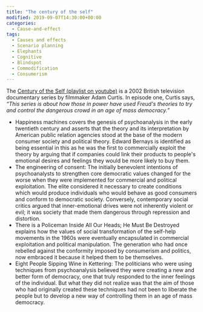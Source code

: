 ```yaml
---
title: "The century of the self"
modified: 2019-09-07T14:30:00+00:00
categories:
  - Cause-and-effect
tags:
  - Causes and effects
  - Scenario planning
  - Elephants
  - Cognitive
  - Blindspot
  - Commodification
  - Consumerism
---
```

The [Century of the Self (playlist on youtube)](https://www.youtube.com/playlist?list=PLktPdpPFKHfoXRfTPOwyR8SG8EHLWOSj6) is a 2002 British television documentary series by filmmaker Adam Curtis. In episode one, Curtis says, _“This series is about how those in power have used Freud's theories to try and control the dangerous crowd in an age of mass democracy.”_
 
* Happiness machines covers the genesis of psychoanalysis in the early twentieth century and asserts that the theory and its interpretation by American public relation agencies stood at the base of the modern consumer society and political theory. Edward Bernays is identified as being essential in this as he was the first to commercially exploit the theory by arguing that if companies could link their products to people's emotional desires and feelings they would be more likely to buy them.
* The engineering of consent: The initially benevolent intentions of psychoanalysts to strengthen core democratic values changed for the worse when they were implemented for commercial and political exploitation. The elite considered it necessary to create conditions which would produce individuals who would behave as good consumers and conform to democratic society. Conversely, contemporary social critics argued that inner-emotional drives were not inherently violent or evil; it was society that made them dangerous through repression and distortion.
* There is a Policeman Inside All Our Heads; He Must Be Destroyed explains how the values of social transformation of the self-help movements in the 1960s were eventually encapsulated in commercial exploitation and political manipulation. The generation who had once rebelled against the conformity imposed by consumerism and politics, now embraced it because it helped them to be themselves.
* Eight People Sipping Wine in Kettering: The politicians who were using techniques from psychoanalysis believed they were creating a new and better form of democracy, one that truly responded to the inner feelings of the individual. But what they did not realize was that the aim of those who had originally created these techniques had not been to liberate the people but to develop a new way of controlling them in an age of mass democracy.


